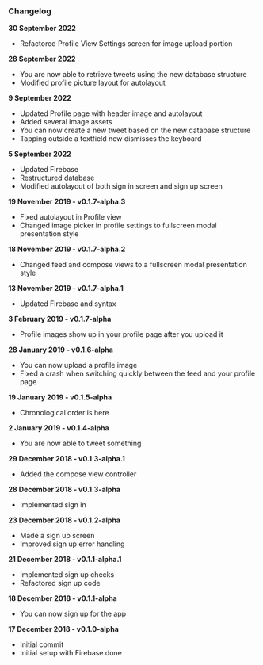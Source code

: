 
### Changelog

**30 September 2022**
- Refactored Profile View Settings screen for image upload portion

**28 September 2022**
- You are now able to retrieve tweets using the new database structure
- Modified profile picture layout for autolayout

**9 September 2022**
- Updated Profile page with header image and autolayout
- Added several image assets
- You can now create a new tweet based on the new database structure
- Tapping outside a textfield now dismisses the keyboard

**5 September 2022**
- Updated Firebase
- Restructured database
- Modified autolayout of both sign in screen and sign up screen

**19 November 2019 - v0.1.7-alpha.3**
- Fixed autolayout in Profile view
- Changed image picker in profile settings to fullscreen modal presentation style

**18 November 2019 - v0.1.7-alpha.2**
- Changed feed and compose views to a fullscreen modal presentation style

**13 November 2019 - v0.1.7-alpha.1**
- Updated Firebase and syntax

**3 February 2019 - v0.1.7-alpha**
- Profile images show up in your profile page after you upload it

**28 January 2019 - v0.1.6-alpha**
- You can now upload a profile image
- Fixed a crash when switching quickly between the feed and your profile page

**19 January 2019 - v0.1.5-alpha**
- Chronological order is here

**2 January 2019 - v0.1.4-alpha**
- You are now able to tweet something

**29 December 2018 - v0.1.3-alpha.1**
- Added the compose view controller

**28 December 2018 - v0.1.3-alpha**
- Implemented sign in

**23 December 2018 - v0.1.2-alpha**
- Made a sign up screen
- Improved sign up error handling

**21 December 2018 - v0.1.1-alpha.1**
- Implemented sign up checks
- Refactored sign up code

**18 December 2018 - v0.1.1-alpha**
- You can now sign up for the app

**17 December 2018 - v0.1.0-alpha**
- Initial commit
- Initial setup with Firebase done
